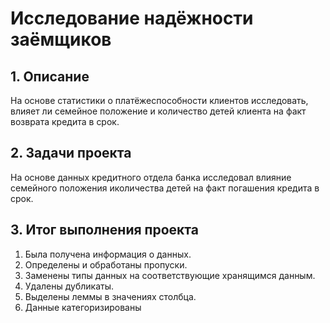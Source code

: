 # Исследование надёжности заёмщиков

## 1. Описание
На основе статистики о платёжеспособности клиентов исследовать, 
влияет ли семейное положение и количество детей клиента на факт возврата кредита в срок.

## 2. Задачи проекта 
На основе данных кредитного отдела банка исследовал влияние семейного положения 
иколичества детей на факт погашения кредита в срок. 

## 3. Итог выполнения проекта
1. Была получена информация о данных. 
2. Определены и обработаны пропуски. 
3. Заменены типы данных на соответствующие хранящимся данным. 
4. Удалены дубликаты. 
5. Выделены леммы в значениях столбца.
6. Данные категоризированы

